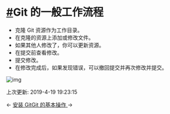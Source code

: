 # [#](https://funtl.com/zh/gitlab/Git-的基本工作流程.html#git-的一般工作流程)Git 的一般工作流程

- 克隆 Git 资源作为工作目录。
- 在克隆的资源上添加或修改文件。
- 如果其他人修改了，你可以更新资源。
- 在提交前查看修改。
- 提交修改。
- 在修改完成后，如果发现错误，可以撤回提交并再次修改并提交。

![img](https://funtl.com/assets/git-process.png)

上次更新: 2019-4-19 19:23:15

← [安装 Git](https://funtl.com/zh/gitlab/安装-Git.html)[Git 的基本操作 ](https://funtl.com/zh/gitlab/Git-的基本操作.html)→